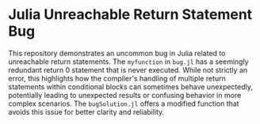 # Julia Unreachable Return Statement Bug

This repository demonstrates an uncommon bug in Julia related to unreachable return statements.  The `myfunction` in `bug.jl` has a seemingly redundant return 0 statement that is never executed.  While not strictly an error, this highlights how the compiler's handling of multiple return statements within conditional blocks can sometimes behave unexpectedly, potentially leading to unexpected results or confusing behavior in more complex scenarios.  The `bugSolution.jl` offers a modified function that avoids this issue for better clarity and reliability.